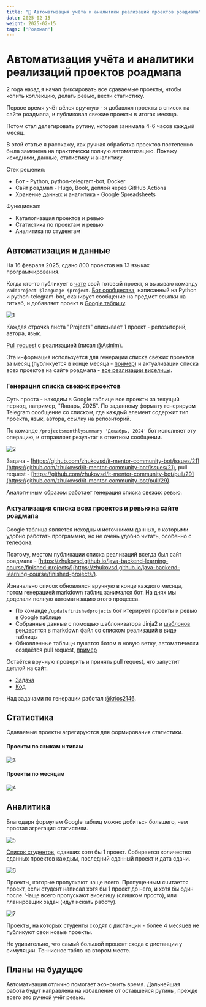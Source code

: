 ```yaml
---
title: "📝 Автоматизация учёта и аналитики реализаций проектов роадмапа"
date: 2025-02-15
weight: 2025-02-15
tags: ["Роадмап"]
---
```


# Автоматизация учёта и аналитики реализаций проектов роадмапа

2 года назад я начал фиксировать все сдаваемые проекты, чтобы копить коллекцию, делать ревью, вести статистику.

Первое время учёт вёлся вручную - я добавлял проекты в список на сайте роадмапа, и публиковал свежие проекты в итогах месяца.

Потом стал делегировать рутину, которая занимала 4-6 часов каждый месяц.

В этой статье я расскажу, как ручная обработка проектов постепенно была заменена на практически полную автоматизацию. Покажу исходники, данные, статистику и аналитику.

Стек решения:
- Бот - Python, python-telegram-bot, Docker
- Сайт роадмап - Hugo, Book, деплой через GitHub Actions
- Хранение данных и аналитика - Google Spreadsheets

Функционал:
- Каталогизация проектов и ревью
- Статистика по проектам и ревью
- Аналитика по студентам

## Автоматизация и данные

На 16 февраля 2025, сдано 800 проектов на 13 языках программирования.

Когда кто-то публикует в [чате](https://t.me/zhukovsd_it_chat) свой готовый проект, я вызываю команду `/addproject $language $project`. [Бот сообщества](https://github.com/zhukovsd/it-mentor-community-bot/), написанный на Python и python-telegram-bot, сканирует сообщение на предмет ссылки на гитхаб, и добавляет проект в [Google таблицу](https://docs.google.com/spreadsheets/d/1E66YrdvO7B_j0Ykge-JJDMtB1RfKhIzN_SsO7UPDbrU/edit?gid=0#gid=0).

![1](/images/project-recording-automation/project-list.png)

Каждая строчка листа "Projects" описывает 1 проект - репозиторий, автора, язык.

[Pull request](https://github.com/zhukovsd/it-mentor-community-bot/pull/14) с реализацией (писал [@Asinim](https://t.me/Asinim)).

Эта информация используется для генерации списка свежих проектов за месяц (публикуется в конце месяца - [пример](https://t.me/zhukovsd_it_chat/1/147874)) и актуализации списка всех проектов на сайте роадмапа - [все реализации виселицы](https://zhukovsd.github.io/java-backend-learning-course/finished-projects/hangman/).

### Генерация списка свежих проектов

Суть проста - находим в Google таблице все проекты за текущий период, например, "Январь, 2025". По заданному формату генерируем Telegram сообщение со списком, где каждый элемент содержит тип проекта, язык, автора, ссылку на репозиторий.

По команде `/projectsmonthlysummary 'Декабрь, 2024'` бот исполняет эту операцию, и отправляет результат в ответном сообщении.

![2](/images/project-recording-automation/monthly-summary.png)

Задача - [https://github.com/zhukovsd/it-mentor-community-bot/issues/21](https://github.com/zhukovsd/it-mentor-community-bot/issues/21), pull request - [https://github.com/zhukovsd/it-mentor-community-bot/pull/29](https://github.com/zhukovsd/it-mentor-community-bot/pull/29).

Аналогичным образом работает генерация списка свежих ревью.

### Актуализация списка всех проектов и ревью на сайте роадмапа

Google таблица является исходным источником данных, с которыми удобно работать программно, но не очень удобно читать, особенно с телефона.

Поэтому, местом публикации списка реализаций всегда был сайт роадмапа - [https://zhukovsd.github.io/java-backend-learning-course/finished-projects/](https://zhukovsd.github.io/java-backend-learning-course/finished-projects/).

Изначально список обновлялся вручную в конце каждого месяца, потом генерацией markdown таблиц занимался бот. На днях мы доделали полную автоматизацию этого процесса.

- По команде `/updatefinishedprojects` бот итерирует проекты и ревью в Google таблице
- Собранные данные с помощью шаблонизатора Jinja2 и [шаблонов](https://raw.githubusercontent.com/zhukovsd/java-backend-learning-course/refs/heads/main/templates/hangman.md) рендерятся в markdown файл со списком реализаций в виде таблицы
- Обновленные таблицы пушатся ботом в новую ветку, автоматически создаётся pull request, [пример](https://github.com/zhukovsd/java-backend-learning-course/pull/57)

Остаётся вручную проверить и принять pull request, что запустит деплой на сайт.

- [Задача](https://github.com/zhukovsd/it-mentor-community-bot/issues/32)
- [Код](https://github.com/zhukovsd/it-mentor-community-bot/pull/34)

Над задачами по генерации работал [@krios2146](https://t.me/krios2146).

## Статистика

Сдаваемые проекты агрегируются для формирования статистики.

#### Проекты по языкам и типам

![3](/images/project-recording-automation/projects-by-language.png)

#### Проекты по месяцам

![4](/images/project-recording-automation/projects-by-month.png)

## Аналитика

Благодаря формулам Google таблиц можно добиться большего, чем простая агрегация статистики.

![5](/images/project-recording-automation/student-list.png)

[Список студентов](https://docs.google.com/spreadsheets/d/1E66YrdvO7B_j0Ykge-JJDMtB1RfKhIzN_SsO7UPDbrU/edit?gid=1733656936#gid=1733656936), сдавших хотя бы 1 проект. Собирается количество сданных проектов каждым, последний сданный проект и дата сдачи.

![6](/images/project-recording-automation/skipped-projects.png)

Проекты, которые пропускают чаще всего. Пропущенным считается проект, если студент написал хотя бы 1 проект до него, и хотя бы один после. Чаще всего пропускают виселицу (слишком просто), или планировщик задач (идут искать работу).

![7](/images/project-recording-automation/challenging-projects.png)

Проекты, на которых студенты сходят с дистанции - более 4 месяцев не публикуют свои новые проекты.

Не удивительно, что самый большой процент схода с дистанции у симуляции. Теннисное табло на втором месте.

## Планы на будущее

Автоматизация отлично помогает экономить время. Дальнейшая работа будут направлена на избавление от оставшейся рутины, прежде всего это ручной учёт ревью.
